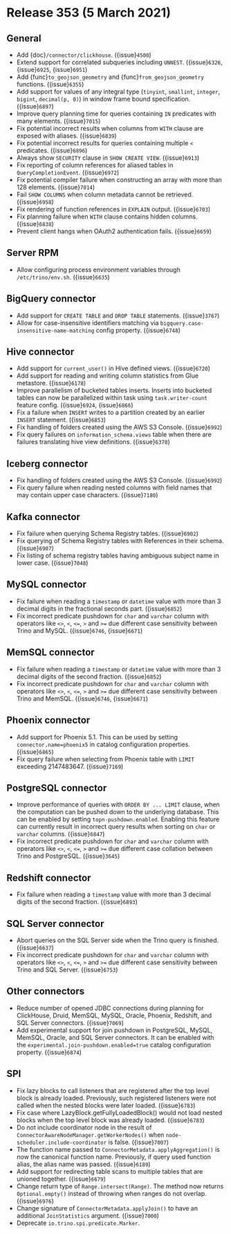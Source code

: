 # Release 353 (5 March 2021)

## General

* Add {doc}`/connector/clickhouse`. ({issue}`4500`)
* Extend support for correlated subqueries including `UNNEST`. ({issue}`6326`, {issue}`6925`, {issue}`6951`)
* Add {func}`to_geojson_geometry` and {func}`from_geojson_geometry` functions. ({issue}`6355`)
* Add support for values of any integral type (`tinyint`, `smallint`, `integer`, `bigint`, `decimal(p, 0)`)
  in window frame bound specification. ({issue}`6897`)
* Improve query planning time for queries containing `IN` predicates with many elements. ({issue}`7015`)
* Fix potential incorrect results when columns from `WITH` clause are exposed with aliases. ({issue}`6839`)
* Fix potential incorrect results for queries containing multiple `<` predicates. ({issue}`6896`)
* Always show `SECURITY` clause in `SHOW CREATE VIEW`. ({issue}`6913`)
* Fix reporting of column references for aliased tables in `QueryCompletionEvent`. ({issue}`6972`)
* Fix potential compiler failure when constructing an array with more than 128 elements. ({issue}`7014`)
* Fail `SHOW COLUMNS` when column metadata cannot be retrieved. ({issue}`6958`)
* Fix rendering of function references in `EXPLAIN` output. ({issue}`6703`)
* Fix planning failure when `WITH` clause contains hidden columns. ({issue}`6838`)
* Prevent client hangs when OAuth2 authentication fails. ({issue}`6659`)

## Server RPM

* Allow configuring process environment variables through `/etc/trino/env.sh`. ({issue}`6635`)

## BigQuery connector

* Add support for `CREATE TABLE` and `DROP TABLE` statements. ({issue}`3767`)
* Allow for case-insensitive identifiers matching via `bigquery.case-insensitive-name-matching` config property. ({issue}`6748`)

## Hive connector

* Add support for `current_user()` in Hive defined views. ({issue}`6720`)
* Add support for reading and writing column statistics from Glue metastore. ({issue}`6178`)
* Improve parallelism of bucketed tables inserts. Inserts into bucketed tables can now be parallelized
  within task using `task.writer-count` feature config. ({issue}`6924`, {issue}`6866`)
* Fix a failure when `INSERT` writes to a partition created by an earlier `INSERT` statement. ({issue}`6853`)
* Fix handling of folders created using the AWS S3 Console. ({issue}`6992`)
* Fix query failures on ``information_schema.views`` table when there are failures 
  translating hive view definitions. ({issue}`6370`)

## Iceberg connector

* Fix handling of folders created using the AWS S3 Console. ({issue}`6992`)
* Fix query failure when reading nested columns with field names that may 
  contain upper case characters. ({issue}`7180`)

## Kafka connector

* Fix failure when querying Schema Registry tables. ({issue}`6902`)
* Fix querying of Schema Registry tables with References in their schema. ({issue}`6907`)
* Fix listing of schema registry tables having ambiguous subject name in lower case. ({issue}`7048`)

## MySQL connector

* Fix failure when reading a `timestamp` or `datetime` value with more than 3 decimal digits 
  in the fractional seconds part. ({issue}`6852`)
* Fix incorrect predicate pushdown for `char` and `varchar` column with operators 
  like `<>`, `<`, `<=`, `>` and `>=` due different case sensitivity between Trino 
  and MySQL. ({issue}`6746`, {issue}`6671`)

## MemSQL connector

* Fix failure when reading a `timestamp` or `datetime` value with more than 3 decimal digits 
  of the second fraction. ({issue}`6852`)
* Fix incorrect predicate pushdown for `char` and `varchar` column with operators 
  like `<>`, `<`, `<=`, `>` and `>=` due different case sensitivity between Trino 
  and MemSQL. ({issue}`6746`, {issue}`6671`)

## Phoenix connector

* Add support for Phoenix 5.1. This can be used by setting `connector.name=phoenix5` in catalog
  configuration properties. ({issue}`6865`)
* Fix query failure when selecting from Phoenix table with `LIMIT` exceeding 2147483647. ({issue}`7169`)

## PostgreSQL connector

* Improve performance of queries with `ORDER BY ... LIMIT` clause, when the computation 
  can be pushed down to the underlying database. This can be enabled by setting `topn-pushdown.enabled`.
  Enabling this feature can currently result in incorrect query results when sorting
  on `char` or `varchar` columns. ({issue}`6847`)
* Fix incorrect predicate pushdown for `char` and `varchar` column with operators 
  like `<>`, `<`, `<=`, `>` and `>=` due different case collation between Trino 
  and PostgreSQL. ({issue}`3645`)

## Redshift connector

* Fix failure when reading a `timestamp` value with more than 3 decimal digits of
  the second fraction. ({issue}`6893`)

## SQL Server connector

* Abort queries on the SQL Server side when the Trino query is finished. ({issue}`6637`)
* Fix incorrect predicate pushdown for `char` and `varchar` column with operators 
  like `<>`, `<`, `<=`, `>` and `>=` due different case sensitivity between Trino 
  and SQL Server. ({issue}`6753`)

## Other connectors

* Reduce number of opened JDBC connections during planning for ClickHouse, Druid, MemSQL, MySQL,
  Oracle, Phoenix, Redshift, and SQL Server connectors. ({issue}`7069`)
* Add experimental support for join pushdown in PostgreSQL, MySQL, MemSQL, Oracle, and SQL Server connectors.
  It can be enabled with the `experimental.join-pushdown.enabled=true` catalog configuration property. ({issue}`6874`)

## SPI

* Fix lazy blocks to call listeners that are registered after the top level block is already loaded.
  Previously, such registered listeners were not called when the nested blocks were later loaded. ({issue}`6783`)
* Fix case where LazyBlock.getFullyLoadedBlock() would not load nested blocks 
  when the top level block was already loaded. ({issue}`6783`)
* Do not include coordinator node in the result of `ConnectorAwareNodeManager.getWorkerNodes()` 
  when `node-scheduler.include-coordinator` is false. ({issue}`7007`)
* The function name passed to `ConnectorMetadata.applyAggregation()` 
  is now the canonical function name. Previously, if query used function alias, the alias 
  name was passed. ({issue}`6189`)
* Add support for redirecting table scans to multiple tables that are unioned together. ({issue}`6679`)
* Change return type of `Range.intersect(Range)`. The method now 
  returns `Optional.empty()` instead of throwing when ranges do not overlap. ({issue}`6976`)
* Change signature of `ConnectorMetadata.applyJoin()` to have an additional `JoinStatistics` argument. ({issue}`7000`)
* Deprecate `io.trino.spi.predicate.Marker`.
